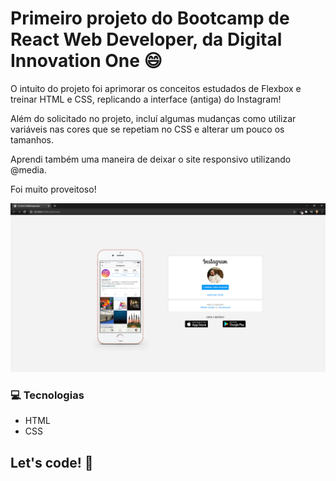 # Primeiro projeto do Bootcamp de React Web Developer, da Digital Innovation One :smile:

O intuito do projeto foi aprimorar os conceitos estudados de Flexbox e treinar HTML e CSS, replicando a interface (antiga) do Instagram!

Além do solicitado no projeto, incluí algumas mudanças como utilizar variáveis nas cores que se repetiam no CSS e alterar um pouco os tamanhos. 

Aprendi também uma maneira de deixar o site responsivo utilizando @media. 

Foi muito proveitoso!

![print tela](https://github.com/ricardoltt/dio_interfaceInstagram/blob/master/img/print-project.png)

### :computer: Tecnologias 

* HTML
* CSS



## Let's code! 🚀